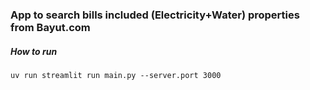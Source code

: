 ### App to search bills included (Electricity+Water) properties from Bayut.com

##### How to run

`uv run streamlit run main.py --server.port 3000`

